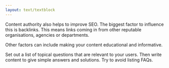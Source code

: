 ```yaml
---
layout: text/textblock
---
```

Content authority also helps to improve SEO. The biggest factor to influence this is backlinks. This means links coming in from other reputable organisations, agencies or departments.

Other factors can include making your content educational and informative.

Set out a list of topical questions that are relevant to your users. Then write content to give simple answers and solutions. Try to avoid listing FAQs.
